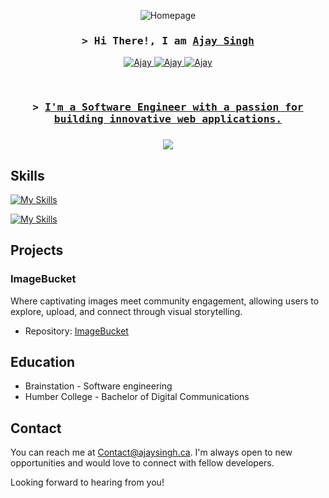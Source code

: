 


<p align="center">
  <img src="https://i.imgur.com/4Fv5kz2.gif" alt="Homepage" />
</p>




<!-- Intro  -->
<h3 align="center">
        <samp>&gt; Hi There!, I am
                <b><a target="_blank" href="https://www.ajaysingh.ca">Ajay Singh</a></b>
        </samp>
</h3>

<p align="center">
 <a href="https://www.ajaysingh.ca/" target="blank">
  <img src="https://img.shields.io/badge/Website-DC143C?style=for-the-badge&logo=medium&logoColor=white" alt="Ajay" />
 </a>
 <a href="https://www.linkedin.com/in/singhajay/" target="_blank">
  <img src="https://img.shields.io/badge/LinkedIn-0077B5?style=for-the-badge&logo=linkedin&logoColor=white" alt="Ajay"/>
 </a>
 <a href="https://dev.to/kappatrooper" target="_blank">
  <img src="https://img.shields.io/badge/dev.to-0A0A0A?style=for-the-badge&logo=dev.to&logoColor=white" alt="Ajay" />
 </a>
</p>
<br />

<h3 align="center">
        <samp>&gt; 
                <b><a target="_blank" href="https://www.linkedin.com/in/singhajay">I'm a Software Engineer with a passion for building innovative web applications. </a></b>
        </samp>
</h3>

<h3 align="center">

![](https://komarev.com/ghpvc/?username=your-github-KappaTrooper&color=green)
</h3>

## Skills
[![My Skills](https://skillicons.dev/icons?i=html,css,sass,js,ts,react,nodejs,nextjs,express,mysql,mongodb,git,vscode,postgres,aws,coffeescript,docker,linux)](https://skillicons.dev)

[![My Skills](https://skillicons.dev/icons?i=ae,blender,figma,ai,ps,pr,raspberrypi,xd)](https://skillicons.dev)






## Projects

### ImageBucket

Where captivating images meet community engagement, allowing users to explore, upload, and connect through visual storytelling.

- Repository: [ImageBucket](https://github.com/KappaTrooper/Imagebucket-frontend)






## Education

- Brainstation - Software engineering
- Humber College - Bachelor of Digital Communications

## Contact

You can reach me at Contact@ajaysingh.ca. I'm always open to new opportunities and would love to connect with fellow developers.

Looking forward to hearing from you!

